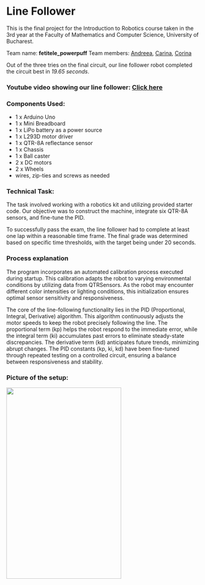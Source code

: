 # Line Follower
This is the final project for the Introduction to Robotics course taken in the 3rd year at the Faculty of Mathematics and Computer Science, University of Bucharest.

Team name: **fetitele_powerpuff**
Team members: [Andreea](https://github.com/AndriciucAndreeaCristina), [Carina](https://github.com/SaicuCarina), [Corina](https://github.com/corinagherasim)

Out of the three tries on the final circuit, our line follower robot completed the circuit best in *19.65 seconds*.

### Youtube video showing our line follower: <a href= "https://www.youtube.com/watch?v=s3lH5o4y6hk"> Click here </a>

### Components Used:

* 1 x Arduino Uno
* 1 x Mini Breadboard
* 1 x LiPo battery as a power source
* 1 x L293D motor driver
* 1 x QTR-8A reflectance sensor
* 1 x Chassis
* 1 x Ball caster
* 2 x DC motors
* 2 x Wheels
* wires, zip-ties and screws as needed

### Technical Task:
The task involved working with a robotics kit and utilizing provided starter code. Our objective was to construct the machine, integrate six QTR-8A sensors, and fine-tune the PID.

To successfully pass the exam, the line follower had to complete at least one lap within a reasonable time frame. The final grade was determined based on specific time thresholds, with the target being under 20 seconds.

### Process explanation
The program incorporates an automated calibration process executed during startup. This calibration adapts the robot to varying environmental conditions by utilizing data from QTRSensors. As the robot may encounter different color intensities or lighting conditions, this initialization ensures optimal sensor sensitivity and responsiveness.

The core of the line-following functionality lies in the PID (Proportional, Integral, Derivative) algorithm. This algorithm continuously adjusts the motor speeds to keep the robot precisely following the line. The proportional term (kp) helps the robot respond to the immediate error, while the integral term (ki) accumulates past errors to eliminate steady-state discrepancies. The derivative term (kd) anticipates future trends, minimizing abrupt changes. The PID constants (kp, ki, kd) have been fine-tuned through repeated testing on a controlled circuit, ensuring a balance between responsiveness and stability.

### Picture of the setup:
<img src = "https://github.com/corinagherasim/LineFollower/assets/94368761/06eb2dd3-65b9-41da-98e2-f19109bf32e8" width="300" height="500">
